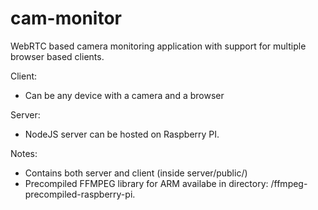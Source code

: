 # cam-monitor

WebRTC based camera monitoring application with support for multiple browser based clients.

Client: 
- Can be any device with a camera and a browser

Server:
- NodeJS server can be hosted on Raspberry PI. 

Notes:
- Contains both server and client (inside server/public/)
- Precompiled FFMPEG library for ARM availabe in directory: /ffmpeg-precompiled-raspberry-pi.
